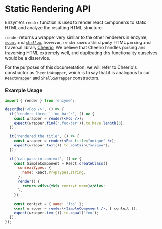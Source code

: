 # Static Rendering API

Enzyme's `render` function is used to render react components to static HTML and analyze the
resulting HTML structure.

`render` returns a wrapper very similar to the other renderers in enzyme, [`mount`](mount.md) and
[`shallow`](shallow.md); however, `render` uses a third party HTML parsing and traversal library
[Cheerio](http://cheeriojs.github.io/cheerio/). We believe that Cheerio handles parsing and
traversing HTML extremely well, and duplicating this functionality ourselves would be a
disservice.

For the purposes of this documentation, we will refer to Cheerio's constructor as
`CheerioWrapper`, which is to say that it is analogous to our `ReactWrapper` and `ShallowWrapper`
constructors.

### Example Usage

```jsx
import { render } from 'enzyme';

describe('<Foo />', () => {
  it('renders three `.foo-bar`s', () => {
    const wrapper = render(<Foo />);
    expect(wrapper.find('.foo-bar')).to.have.length(3);
  });

  it('rendered the title', () => {
    const wrapper = render(<Foo title="unique" />);
    expect(wrapper.text()).to.contain("unique");
  });

  it('can pass in context', () => {
    const SimpleComponent = React.createClass({
      contextTypes: {
        name: React.PropTypes.string,
      },
      render() {
        return <div>{this.context.name}</div>;
      },
    });

    const context = { name: 'foo' };
    const wrapper = render(<SimpleComponent />, { context });
    expect(wrapper.text()).to.equal('foo');
  });
});
```
